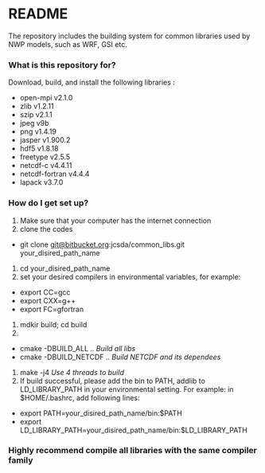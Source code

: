 # README #

The repository includes the building system for common libraries used by NWP models, such as WRF, GSI etc.

### What is this repository for? ###

Download, build, and install the following libraries :

* open-mpi v2.1.0
* zlib v1.2.11
* szip v2.1.1
* jpeg v9b
* png v1.4.19
* jasper v1.900.2 
* hdf5 v1.8.18
* freetype v2.5.5
* netcdf-c v4.4.11
* netcdf-fortran v4.4.4
* lapack v3.7.0

### How do I get set up? ###

1. Make sure that your computer has the internet connection
1. clone the codes
  * git clone git@bitbucket.org:jcsda/common_libs.git your\_disired\_path\_name
1. cd your\_disired\_path_name
1. set your desired compilers in environmental variables, for example:
  * export CC=gcc
  * export CXX=g++
  * export FC=gfortran
1. mdkir build; cd build
1. 
  * cmake -DBUILD\_ALL ..      *Build all libs*
  * cmake -DBUILD\_NETCDF ..   *Build NETCDF and its dependees*
1. make -j4                     *Use 4 threads to build*
1. If build successful, please add the bin to PATH, addlib to LD\_LIBRARY\_PATH in your environmental setting. For example: in $HOME/.bashrc, add following lines:
  * export PATH=your\_disired\_path_name/bin:$PATH
  * export LD\_LIBRARY\_PATH=your\_disired\_path\_name/bin:$LD\_LIBRARY\_PATH
  
### Highly recommend compile all libraries with the same compiler family ###